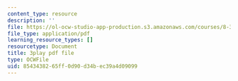 ```yaml
---
content_type: resource
description: ''
file: https://ol-ocw-studio-app-production.s3.amazonaws.com/courses/8-333-statistical-mechanics-i-statistical-mechanics-of-particles-fall-2013/8543438265ff0d90d34bec39a4d09099_Lt8FtWsq0q0.pdf
file_type: application/pdf
learning_resource_types: []
resourcetype: Document
title: 3play pdf file
type: OCWFile
uid: 85434382-65ff-0d90-d34b-ec39a4d09099
---
```

